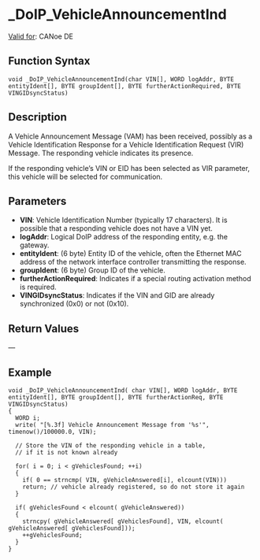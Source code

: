 # _DoIP_VehicleAnnouncementInd

[Valid for](../../../Shared/FeatureAvailability.md): CANoe DE

## Function Syntax

```plaintext
void _DoIP_VehicleAnnouncementInd(char VIN[], WORD logAddr, BYTE entityIdent[], BYTE groupIdent[], BYTE furtherActionRequired, BYTE VINGIDsyncStatus)
```

## Description

A Vehicle Announcement Message (VAM) has been received, possibly as a Vehicle Identification Response for a Vehicle Identification Request (VIR) Message. The responding vehicle indicates its presence.

If the responding vehicle’s VIN or EID has been selected as VIR parameter, this vehicle will be selected for communication.

## Parameters

- **VIN**: Vehicle Identification Number (typically 17 characters). It is possible that a responding vehicle does not have a VIN yet.
- **logAddr**: Logical DoIP address of the responding entity, e.g. the gateway.
- **entityIdent**: (6 byte) Entity ID of the vehicle, often the Ethernet MAC address of the network interface controller transmitting the response.
- **groupIdent**: (6 byte) Group ID of the vehicle.
- **furtherActionRequired**: Indicates if a special routing activation method is required.
- **VINGIDsyncStatus**: Indicates if the VIN and GID are already synchronized (0x0) or not (0x10).

## Return Values

—

## Example

```plaintext
void _DoIP_VehicleAnnouncementInd( char VIN[], WORD logAddr, BYTE entityIdent[], BYTE groupIdent[], BYTE furtherActionReq, BYTE VINGIDsyncStatus)
{
  WORD i;
  write( "[%.3f] Vehicle Announcement Message from '%s'", timenow()/100000.0, VIN);

  // Store the VIN of the responding vehicle in a table,
  // if it is not known already

  for( i = 0; i < gVehiclesFound; ++i)
  {
    if( 0 == strncmp( VIN, gVehicleAnswered[i], elcount(VIN)))
    return; // vehicle already registered, so do not store it again
  }

  if( gVehiclesFound < elcount( gVehicleAnswered))
  {
    strncpy( gVehicleAnswered[ gVehiclesFound], VIN, elcount( gVehicleAnswered[ gVehiclesFound]));
    ++gVehiclesFound;
  }
}
```

